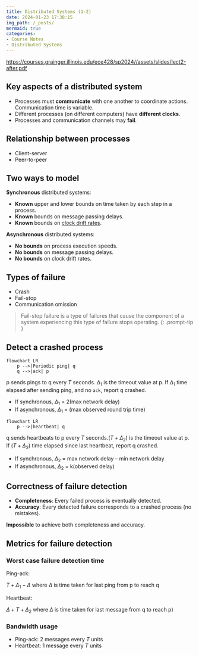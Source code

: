 ```yaml
---
title: Distributed Systems (1-2)
date: 2024-01-23 17:38:15
img_path: /_posts/
mermaid: true
categories:
- Course Notes
- Distributed Systems
---
```


<https://courses.grainger.illinois.edu/ece428/sp2024//assets/slides/lect2-after.pdf>

## Key aspects of a distributed system

- Processes must **communicate** with one another to
coordinate actions. Communication time is variable.
- Different processes (on different computers) have **different clocks**.
- Processes and communication channels may **fail**.

## Relationship between processes

- Client-server
- Peer-to-peer

## Two ways to model

**Synchronous** distributed systems:

- **Known** upper and lower bounds on time taken by each step in a
process.
- **Known** bounds on message passing delays.
- **Known** bounds on [clock drift rates](https://en.wikipedia.org/wiki/Clock_drift).

**Asynchronous** distributed systems:

- **No bounds** on process execution speeds.
- **No bounds** on message passing delays.
- **No bounds** on clock drift rates.

## Types of failure

- Crash
- Fail-stop
- Communication omission

> Fail-stop failure is a type of failures that cause the component of a system experiencing this type of failure stops operating.
{: .prompt-tip }

## Detect a crashed process

```mermaid
flowchart LR
    p -->|Periodic ping| q
    q -->|ack| p
```

p sends pings to q every $T$ seconds. $\Delta_1$ is the timeout value at p. If $\Delta_1$ time elapsed after sending ping, and no `ack`,
report q crashed.

- If synchronous, $\Delta_1$ = 2(max network delay)
- If asynchronous, $\Delta_1$ = (max observed round trip time)

```mermaid
flowchart LR
    p -->|heartbeat| q
```

q sends heartbeats to p every $T$ seconds.$(T + \Delta_2)$ is the timeout value at p. If $(T + \Delta_2)$ time elapsed since last heartbeat, report q crashed.

- If synchronous, $\Delta_2$ = max network delay – min network delay
- If asynchronous, $\Delta_2$ = k(observed delay)

## Correctness of failure detection

- **Completeness**: Every failed process is eventually detected.
- **Accuracy**: Every detected failure corresponds to a crashed process (no mistakes).

**Impossible** to achieve both completeness and accuracy.

## Metrics for failure detection

### Worst case failure detection time

Ping-ack:

$T + \Delta_1- \Delta$ where $\Delta$ is time taken for last ping from p to reach q

Heartbeat:

$\Delta + T + \Delta_2$ where $\Delta$ is time taken for last message from q to reach p)

### Bandwidth usage

- Ping-ack: $2$ messages every $T$ units
- Heartbeat: $1$ message every $T$ units
